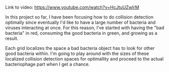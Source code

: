 Link to video: https://www.youtube.com/watch?v=HcJtuUZwIrM

In this project so far, I have been focusing how to do collision detection optimally since eventually I'd like to have a large number of bacteria and viruses interacting at once. For this reason, I've started with having the "bad bacteria" in red, consuming the good bacteria in green, and growing as a result.

Each grid localizes the space a bad bacteria object has to look for other good bacteria within. I'm going to play around with the sizes of these localized collision detection spaces for optimallity and proceed to the actual bacteriophage part when I get a chance. 

